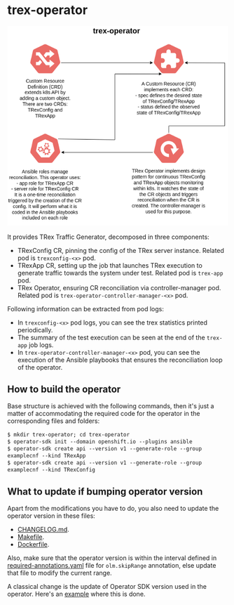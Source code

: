 # trex-operator

![Operator behavior](../documentation/trex-operator.png)

It provides TRex Traffic Generator, decomposed in three components:

- TRexConfig CR, pinning the config of the TRex server instance. Related pod is `trexconfig-<x>` pod.
- TRexApp CR, setting up the job that launches TRex execution to generate traffic towards the system under test. Related pod is `trex-app` pod.
- TRex Operator, ensuring CR reconciliation via controller-manager pod. Related pod is `trex-operator-controller-manager-<x>` pod.

Following information can be extracted from pod logs:

- In `trexconfig-<x>` pod logs, you can see the trex statistics printed periodically.
- The summary of the test execution can be seen at the end of the `trex-app` job logs.
- In `trex-operator-controller-manager-<x>` pod, you can see the execution of the Ansible playbooks that ensures the reconciliation loop of the operator.

## How to build the operator

Base structure is achieved with the following commands, then it's just a matter of accommodating the required code for the operator in the corresponding files and folders:

```
$ mkdir trex-operator; cd trex-operator
$ operator-sdk init --domain openshift.io --plugins ansible
$ operator-sdk create api --version v1 --generate-role --group examplecnf --kind TRexApp
$ operator-sdk create api --version v1 --generate-role --group examplecnf --kind TRexConfig
```

## What to update if bumping operator version

Apart from the modifications you have to do, you also need to update the operator version in these files:

- [CHANGELOG.md](CHANGELOG.md).
- [Makefile](Makefile).
- [Dockerfile](Dockerfile).

Also, make sure that the operator version is within the interval defined in [required-annotations.yaml](../utils/required-annotations.yaml) file for `olm.skipRange` annotation, else update that file to modify the current range.

A classical change is the update of Operator SDK version used in the operator. Here's an [example](https://github.com/openshift-kni/example-cnf/pull/108) where this is done.
